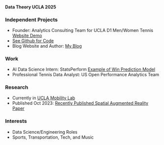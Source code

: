 #### Data Theory UCLA 2025

### Independent Projects
- Founder: Analytics Consulting Team for UCLA D1 Men/Women Tennis [Website Demo](https://match-viewing-dashboard.web.app/matches/jTxagRXzjjQRzdHPGvy0)  
- [See Github for Code](https://github.com/jerryshi042003/Tennis-Video-Viewer)
- Blog Website and Author: [My Blog](https://www.jerryhshi.com)

### Work
- AI Data Science Intern: StatsPerform [Example of Win Prediction Model](https://theanalyst.com/na/sport/tennis/)
- Professional Tennis Data Analyst: US Open Performance Analytics Team 
  
### Research
- Currently in [UCLA Mobility Lab](https://mobility-lab.seas.ucla.edu)
- Published Oct 2023: 
[Recently Published Spatial Augmented Reality Paper](https://www.microsoft.com/en-us/research/uploads/prod/2023/11/Reality-Distortion-Room-ISMAR-23.pdf)

### Interests
- Data Science/Engineering Roles
- Sports, Transportation, Tech, and Music



<!--
**jerryshi042003/jerryshi042003** is a ✨ _special_ ✨ repository because its `README.md` (this file) appears on your GitHub profile.

Here are some ideas to get you started:

- 🔭 I’m currently working on ...
- 🌱 I’m currently learning ...
- 👯 I’m looking to collaborate on ...
- 🤔 I’m looking for help with ...
- 💬 Ask me about ...
- 📫 How to reach me: ...
- 😄 Pronouns: ...
- ⚡ Fun fact: ...
-->
